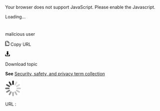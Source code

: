 Your browser does not support JavaScript. Please enable the Javascript.

Loading...

# 

malicious user

![Copy URL](media/malicious-user/Copy.png)
Copy URL

![Download](media/malicious-user/Download.png)

Download topic

**See** [Security, safety, and privacy term collection](https://worldready.cloudapp.net/Styleguide/Read?id=2700&topicid=26894)

![In progress](media/malicious-user/activity-large.gif)

URL :
